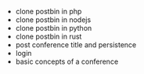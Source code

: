 - clone postbin in php
- clone postbin in nodejs
- clone postbin in python
- clone postbin in rust
- post conference title and persistence
- login
- basic concepts of a conference
